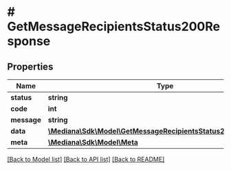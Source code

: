 # # GetMessageRecipientsStatus200Response

## Properties

Name | Type | Description | Notes
------------ | ------------- | ------------- | -------------
**status** | **string** |  | [optional]
**code** | **int** |  | [optional]
**message** | **string** |  | [optional]
**data** | [**\Mediana\Sdk\Model\GetMessageRecipientsStatus200ResponseData**](GetMessageRecipientsStatus200ResponseData.md) |  | [optional]
**meta** | [**\Mediana\Sdk\Model\Meta**](Meta.md) |  | [optional]

[[Back to Model list]](../../README.md#models) [[Back to API list]](../../README.md#endpoints) [[Back to README]](../../README.md)
